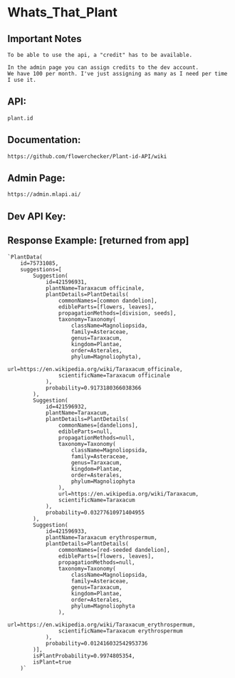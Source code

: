 # Whats_That_Plant

## Important Notes
	To be able to use the api, a "credit" has to be available. 
	
	In the admin page you can assign credits to the dev account.
	We have 100 per month. I've just assigning as many as I need per time I use it.

## API:
	plant.id

## Documentation:
	https://github.com/flowerchecker/Plant-id-API/wiki
	
## Admin Page:
	https://admin.mlapi.ai/
	
## Dev API Key:
	
	
	
	
## Response Example:	[returned from app] 
	`PlantData(
		id=75731085, 
		suggestions=[
			Suggestion(
				id=421596931, 
				plantName=Taraxacum officinale, 
				plantDetails=PlantDetails(
					commonNames=[common dandelion], 
					edibleParts=[flowers, leaves], 
					propagationMethods=[division, seeds], 
					taxonomy=Taxonomy(
						className=Magnoliopsida, 
						family=Asteraceae, 
						genus=Taraxacum, 
						kingdom=Plantae, 
						order=Asterales, 
						phylum=Magnoliophyta), 
					url=https://en.wikipedia.org/wiki/Taraxacum_officinale, 
					scientificName=Taraxacum officinale
				), 
				probability=0.9173180366038366
			), 
			Suggestion(
				id=421596932, 
				plantName=Taraxacum, 
				plantDetails=PlantDetails(
					commonNames=[dandelions], 
					edibleParts=null, 
					propagationMethods=null, 
					taxonomy=Taxonomy(
						className=Magnoliopsida, 
						family=Asteraceae, 
						genus=Taraxacum, 
						kingdom=Plantae, 
						order=Asterales, 
						phylum=Magnoliophyta
					), 
					url=https://en.wikipedia.org/wiki/Taraxacum, 
					scientificName=Taraxacum
				), 
				probability=0.03277610971404955
			), 
			Suggestion(
				id=421596933, 
				plantName=Taraxacum erythrospermum, 
				plantDetails=PlantDetails(
					commonNames=[red-seeded dandelion], 
					edibleParts=[flowers, leaves], 
					propagationMethods=null, 
					taxonomy=Taxonomy(
						className=Magnoliopsida, 
						family=Asteraceae, 
						genus=Taraxacum, 
						kingdom=Plantae, 
						order=Asterales, 
						phylum=Magnoliophyta
					), 
					url=https://en.wikipedia.org/wiki/Taraxacum_erythrospermum, 
					scientificName=Taraxacum erythrospermum
				), 
				probability=0.012416032542953736
			)], 
			isPlantProbability=0.9974805354, 
			isPlant=true
		)`


